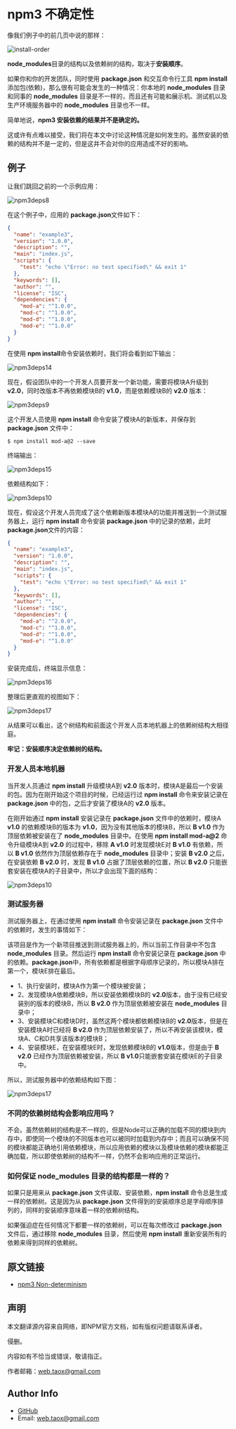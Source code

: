 # npm3 不确定性

像我们例子中的前几页中说的那样：

![install-order](../../../images/npm/how-npm-works/install-order.png)

**node_modules**目录的结构以及依赖树的结构，取决于**安装顺序**。

如果你和你的开发团队，同时使用 **package.json** 和交互命令行工具 **npm install** 添加包(依赖)，那么很有可能会发生的一种情况：你本地的 **node_modules** 目录和同事的 **node_modules** 目录是不一样的，而且还有可能和展示机、测试机以及生产环境服务器中的 **node_modules** 目录也不一样。

简单地说，**npm3 安装依赖的结果并不是确定的。**

这或许有点难以接受，我们将在本文中讨论这种情况是如何发生的。虽然安装的依赖的结构并不是一定的，但是这并不会对你的应用造成不好的影响。

## 例子

让我们跳回之前的一个示例应用：

![npm3deps8](../../../images/npm/how-npm-works/npm3deps8.png)

在这个例子中，应用的 **package.json**文件如下：

```package.json
{
  "name": "example3",
  "version": "1.0.0",
  "description": "",
  "main": "index.js",
  "scripts": {
    "test": "echo \"Error: no test specified\" && exit 1"
  },
  "keywords": [],
  "author": "",
  "license": "ISC",
  "dependencies": {
    "mod-a": "^1.0.0",
    "mod-c": "^1.0.0",
    "mod-d": "^1.0.0",
    "mod-e": "^1.0.0"
  }
}
```

在使用 **npm install**命令安装依赖时，我们将会看到如下输出：

![npm3deps14](../../../images/npm/how-npm-works/npm3deps14.png)

现在，假设团队中的一个开发人员要开发一个新功能，需要将模块A升级到 **v2.0**，同时改版本不再依赖模块B的 **v1.0**，而是依赖模块B的 **v2.0** 版本：

![npm3deps9](../../../images/npm/how-npm-works/npm3deps9.png)

这个开发人员使用 **npm install** 命令安装了模块A的新版本，并保存到 **package.json** 文件中：

```shell
$ npm install mod-a@2 --save
```

终端输出：

![npm3deps15](../../../images/npm/how-npm-works/npm3deps15.png)

依赖结构如下：

![npm3deps10](../../../images/npm/how-npm-works/npm3deps10.png)

现在，假设这个开发人员完成了这个依赖新版本模块A的功能并推送到一个测试服务器上，运行 **npm install** 命令安装 **package.json** 中的记录的依赖，此时 **package.json**文件的内容：

```package.json
{
  "name": "example3",
  "version": "1.0.0",
  "description": "",
  "main": "index.js",
  "scripts": {
    "test": "echo \"Error: no test specified\" && exit 1"
  },
  "keywords": [],
  "author": "",
  "license": "ISC",
  "dependencies": {
    "mod-a": "^2.0.0",
    "mod-c": "^1.0.0",
    "mod-d": "^1.0.0",
    "mod-e": "^1.0.0"
  }
}
```

安装完成后，终端显示信息：

![npm3deps16](../../../images/npm/how-npm-works/npm3deps16.png)

整理后更直观的视图如下：

![npm3deps17](../../../images/npm/how-npm-works/npm3deps17.png)

从结果可以看出，这个树结构和前面这个开发人员本地机器上的依赖树结构大相径庭。

**牢记：安装顺序决定依赖树的结构。**

### 开发人员本地机器

当开发人员通过 **npm install** 升级模块A到 **v2.0** 版本时，模块A是最后一个安装的包。因为在刚开始这个项目的时候，已经运行过 **npm install** 命令来安装记录在 **package.json** 中的包，之后才安装了模块A的 **v2.0** 版本。

在刚开始通过 **npm install** 安装记录在 **package.json** 文件中的依赖时，模块A **v1.0** 的依赖模块B的版本为 **v1.0**，因为没有其他版本的模块B，所以 **B v1.0** 作为顶层依赖被安装在了 **node_modules** 目录中。在使用 **npm install mod-a@2** 命令升级模块A到 **v2.0** 的过程中，移除 **A v1.0** 时发现模块E对 **B v1.0** 有依赖，所以 **B v1.0** 依然作为顶层依赖存在于 **node_modules** 目录中；安装 **B v2.0** 之后，在安装依赖 **B v2.0** 时，发现 **B v1.0** 占据了顶层依赖的位置，所以 **B v2.0** 只能嵌套安装在模块A的子目录中，所以才会出现下面的结构：

![npm3deps10](../../../images/npm/how-npm-works/npm3deps10.png)

### 测试服务器

测试服务器上，在通过使用 **npm install** 命令安装记录在 **package.json** 文件中的依赖时，发生的事情如下：

该项目是作为一个新项目推送到测试服务器上的，所以当前工作目录中不包含 **node_modules** 目录。然后运行 **npm install** 命令安装记录在 **package.json** 中的依赖。**package.json**中，所有依赖都是根据字母顺序记录的，所以模块A排在第一个，模块E排在最后。

* 1、执行安装时，模块A作为第一个模块被安装；
* 2、发现模块A依赖模块B，所以安装依赖模块B的 **v2.0**版本，由于没有已经安装别的版本的模块B，所以 **B v2.0** 作为顶层依赖被安装在 **node_modules** 目录中；
* 3、安装模块C和模块D时，虽然这两个模块都依赖模块B的 **v2.0**版本，但是在安装模块A时已经将 **B v2.0** 作为顶层依赖安装了，所以不再安装该模块，模块A、C和D共享该版本的模块B；
* 4、安装模块E，在安装模块E时，发现依赖模块B的 **v1.0**版本，但是由于 **B v2.0** 已经作为顶层依赖被安装，所以 **B v1.0**只能嵌套安装在模块E的子目录中。

所以，测试服务器中的依赖结构如下图：

![npm3deps17](../../../images/npm/how-npm-works/npm3deps17.png)

### 不同的依赖树结构会影响应用吗？

不会。虽然依赖树的结构是不一样的，但是Node可以正确的加载不同的模块到内存中，即使同一个模块的不同版本也可以被同时加载到内存中；而且可以确保不同的模块都能正确地引用依赖模块，所以应用依赖的模块以及模块依赖的模块都能正确加载，所以即使依赖树的结构不一样，仍然不会影响应用的正常运行。

### 如何保证 node_modules 目录的结构都是一样的？

如果只是用来从 **package.json** 文件读取、安装依赖，**npm install** 命令总是生成一样的依赖树。这是因为从 **package.json** 文件得到的安装顺序总是字母顺序排列的，同样的安装顺序意味着一样的依赖树结构。

如果强迫症在任何情况下都要一样的依赖树，可以在每次修改过 **package.json** 文件后，通过移除 **node_modules** 目录，然后使用 **npm install** 重新安装所有的依赖来得到同样的依赖树。

## 原文链接

* [npm3 Non-determinism](https://docs.npmjs.com/how-npm-works/npm3-nondet)

## 声明

本文翻译源内容来自网络，即NPM官方文档，如有版权问题请联系译者。

侵删。

内容如有不恰当或错误，敬请指正。

作者邮箱：<web.taox@gmail.com>

## Author Info

* [GitHub](https://github.com/Tao-Quixote)
* Email: <web.taox@gmail.com>
